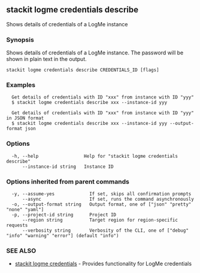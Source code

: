 ## stackit logme credentials describe

Shows details of credentials of a LogMe instance

### Synopsis

Shows details of credentials of a LogMe instance. The password will be shown in plain text in the output.

```
stackit logme credentials describe CREDENTIALS_ID [flags]
```

### Examples

```
  Get details of credentials with ID "xxx" from instance with ID "yyy"
  $ stackit logme credentials describe xxx --instance-id yyy

  Get details of credentials with ID "xxx" from instance with ID "yyy" in JSON format
  $ stackit logme credentials describe xxx --instance-id yyy --output-format json
```

### Options

```
  -h, --help                 Help for "stackit logme credentials describe"
      --instance-id string   Instance ID
```

### Options inherited from parent commands

```
  -y, --assume-yes             If set, skips all confirmation prompts
      --async                  If set, runs the command asynchronously
  -o, --output-format string   Output format, one of ["json" "pretty" "none" "yaml"]
  -p, --project-id string      Project ID
      --region string          Target region for region-specific requests
      --verbosity string       Verbosity of the CLI, one of ["debug" "info" "warning" "error"] (default "info")
```

### SEE ALSO

* [stackit logme credentials](./stackit_logme_credentials.md)	 - Provides functionality for LogMe credentials

